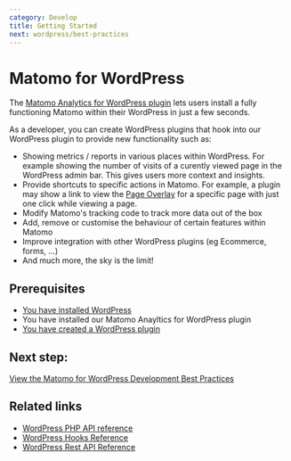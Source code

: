 ```yaml
---
category: Develop
title: Getting Started
next: wordpress/best-practices
---
```

# Matomo for WordPress

The [Matomo Analytics for WordPress plugin](https://github.com/matomo-org/wp-matomo/) lets users install a fully functioning Matomo within their WordPress in just a few seconds.

As a developer, you can create WordPress plugins that hook into our WordPress plugin to provide new functionality such as:

* Showing metrics / reports in various places within WordPress. For example showing the number of visits of a curently viewed page in the WordPress admin bar. This gives users more context and insights.
* Provide shortcuts to specific actions in Matomo. For example, a plugin may show a link to view the [Page Overlay](https://matomo.org/docs/page-overlay/) for a specific page with just one click while viewing a page.
* Modify Matomo's tracking code to track more data out of the box
* Add, remove or customise the behaviour of certain features within Matomo
* Improve integration with other WordPress plugins (eg Ecommerce, forms, ...)
* And much more, the sky is the limit!

## Prerequisites

* [You have installed WordPress](https://wordpress.org/support/article/how-to-install-wordpress/)
* You have installed our Matomo Anayltics for WordPress plugin
* [You have created a WordPress plugin](https://codex.wordpress.org/Writing_a_Plugin)

## Next step:

[View the Matomo for WordPress Development Best Practices](/guides/wordpress/best-practices)

## Related links

* [WordPress PHP API reference](/api-reference/wordpress/classes-reference)
* [WordPress Hooks Reference](/api-reference/wordpress/hooks-reference)
* [WordPress Rest API Reference](/api-reference/wordpress/hooks-reference)
